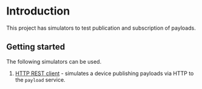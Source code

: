 # Introduction

This project has simulators to test publication and subscription of payloads.

## Getting started

The following simulators can be used.

1. [HTTP REST client](./rest/README.md) - simulates a device publishing payloads via HTTP to the `payload` service.
